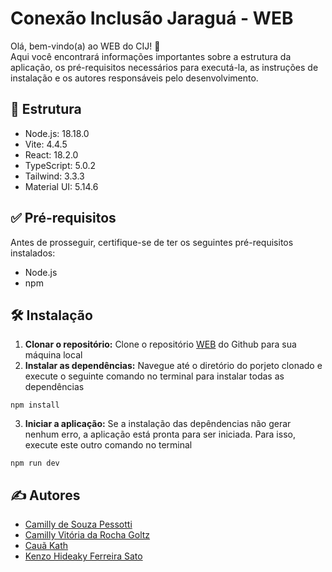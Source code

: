 # Conexão Inclusão Jaraguá - WEB

Olá, bem-vindo(a) ao WEB do CIJ! 👋  
Aqui você encontrará informações importantes sobre a estrutura da aplicação, os pré-requisitos necessários para executá-la, as instruções de instalação e os autores responsáveis pelo desenvolvimento.

## 🧱 Estrutura

- Node.js: 18.18.0
- Vite: 4.4.5
- React: 18.2.0
- TypeScript: 5.0.2
- Tailwind: 3.3.3
- Material UI: 5.14.6

## ✅ Pré-requisitos

Antes de prosseguir, certifique-se de ter os seguintes pré-requisitos instalados:

- Node.js
- npm

## 🛠 Instalação

1. **Clonar o repositório:** Clone o repositório [WEB](https://github.com/conexao-inclusao-jaragua/web.git) do Github para sua máquina local
2. **Instalar as dependências:** Navegue até o diretório do porjeto clonado e execute o seguinte comando no terminal para instalar todas as dependências
```
npm install 
```
3. **Iniciar a aplicação:** Se a instalação das depêndencias não gerar nenhum erro, a aplicação está pronta para ser iniciada. Para isso, execute este outro comando no terminal
```
npm run dev
``` 

## ✍ Autores

- [Camilly de Souza Pessotti](https://github.com/pessotticamilly)
- [Camilly Vitória da Rocha Goltz](https://github.com/VitoriaCamilly)
- [Cauã Kath](https://github.com/CauaKath)
- [Kenzo Hideaky Ferreira Sato](https://github.com/Kenzohfs)
